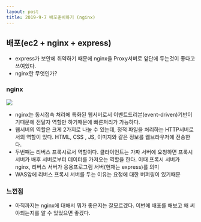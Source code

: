 ```yaml
---
layout: post
title: 2019-9-7 배포준비하기 (nginx)
---
```


## 배포(ec2 + nginx + express)

- express가 보안에 취약하기 때문에 nginx을 Proxy서버로 앞단에 두는것이 좋다고 쓰여있다.
- nginx란 무엇인가?

### nginx

![](http://i.imgur.com/Zpw9D7x.png)

- nginx는 동시접속 처리에 특화된 웹서버로서 이벤트드리븐(event-driven)기반이기때문에 전달자 역할만 하기때문에 빠른처리가 가능하다.
- 웹서버의 역할은 크게 2가지로 나눌 수 있는데, 정적 파일을 처리하는 HTTP서버로서의 역할이 있다. HTML, CSS , JS, 이미지와 같은 정보를 웹브라우저에 전송한다.
- 두번쨰는 리버스 프록시로서 역할이다. 클라이언트는 가짜 서버에 요청하면 프록시 서버가 배후 서버로부터 데이터를 가져오는 역할을 한다. 이때 프록시 서버가 nginx, 리버스 서버가 응용프로그램 서버(현재는 express)를 의미
- WAS앞에 리버스 프록시 서버를 두는 이유는 요청에 대한 버퍼링이 있기때문

### 느낀점
- 아직까지는 nginx에 대해서 뭐가 좋은지는 잘모르겠다. 이번에 배포를 해보고 왜 써야되는지를 알 수 있었으면 좋겠다.
